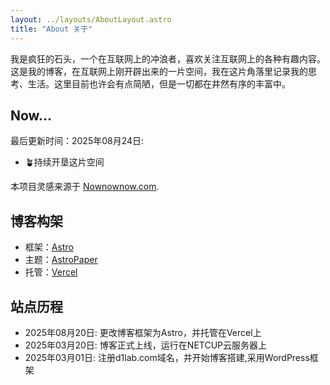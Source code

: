 ```yaml
---
layout: ../layouts/AboutLayout.astro
title: "About 关于"
---
```


我是疯狂的石头，一个在互联网上的冲浪者，喜欢关注互联网上的各种有趣内容。这是我的博客，在互联网上刚开辟出来的一片空间，我在这片角落里记录我的思考、生活。这里目前也许会有点简陋，但是一切都在井然有序的丰富中。

## Now...

最后更新时间：2025年08月24日:

- 🪴持续开垦这片空间


本项目灵感来源于 [Nownownow.com](https://nownownow.com/about).

## 博客构架

- 框架：[Astro](https://astro.build/)
- 主题：[AstroPaper](https://github.com/CrazyLeiGe/astro-paper)
- 托管：[Vercel](https://vercel.com/)

## 站点历程

- 2025年08月20日: 更改博客框架为Astro，并托管在Vercel上
- 2025年03月20日: 博客正式上线，运行在NETCUP云服务器上
- 2025年03月01日: 注册d1lab.com域名，并开始博客搭建,采用WordPress框架
